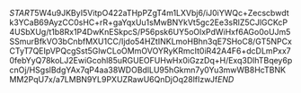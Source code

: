 $START$5W4u9JKByI5VitpO422aTHpPZgT4m1LXVbj6/iJ0iYWQc+Zecscbwdtk3YCaB69AyzCC0sHC+rR+gaYqxUu1sMwBNYkVt5gc2Ee3sRlZ5CJlGCKcP4USbXUg/t1b8Rx1P4DwKnESkpcS/P56psk6UY5oOlxPdWiHxf6AGo0oUJm5SSmurBfkVO3bCnbfMXU1CC/Ijdo54HZtINKLmoHBhn3qE7SHoC8/GT5NPCxCTyT7QEIpVPQcgSst5GlwCLoOMmOVOYRyKRmcIt0iR42A4F6+dcDLmPxx70febYyQ78koLJ2EwiGcohl85uRGUEOFUHwHx0iGzzDq+H/Exq3DlhTBqey6pcnOj/HSgslBdgYAx7qP4aa38WDOBdlLU95hGkmn7y0Yu3mwWB8HcTBNKMM2PqU7x/a7LMBN9YL9PXUZRawU6QnDjOq28lfIzwJf$END$